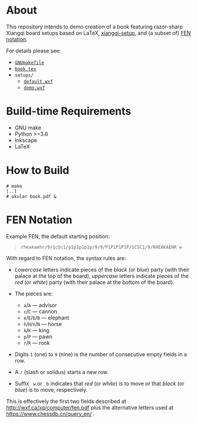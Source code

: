 # About

This repository intends to demo creation of a book
featuring razor-sharp Xiangqi board setups
based on
LaTeX,
[xiangqi-setup](https://github.com/hartwork/xiangqi-setup),
and (a subset of) [FEN notation](http://wxf.ca/xq/computer/fen.pdf).

For details please see:
- [`GNUmakefile`](GNUmakefile)
- [`book.tex`](book.tex)
- `setups/`
    - [`default.wxf`](setups/default.wxf)
    - [`demo.wxf`](setups/demo.wxf)


# Build-time Requirements

- GNU make
- Python >=3.6
- Inkscape
- LaTeX


# How to Build

```console
# make
[..]
# okular book.pdf &
```


# FEN Notation

Example FEN, the default starting position:

> `rheakaehr/9/1c5c1/p1p1p1p1p/9/9/P1P1P1P1P/1C5C1/9/RHEAKAEHR w`

With regard to FEN notation, the syntax rules are:

- *Lowercase* letters indicate pieces of
  the *black* (or *blue*) party (with their palace at the top of the board),
  *uppercase* letters indicate pieces of
  the *red* (or *white*) party (with their palace at the bottom of the board).

- The pieces are:
    - `a`/`A` — advisor
    - `c`/`C` — cannon
    - `e`/`E`/`b`/`B` — elephant
    - `h`/`H`/`n`/`N` — horse
    - `k`/`K` — king
    - `p`/`P` — pawn
    - `r`/`R` — rook

- Digits `1` (one) to `9` (nine) is the number of consecutive empty fields in a row.

- A `/` (slash or solidus) starts a new row.

- Suffix ` w` or ` b` indicates that
  *red* (or *white*) is to move or that *black* (or *blue*) is to move,
  respectively.

This is effectively the first two fields described at http://wxf.ca/xq/computer/fen.pdf
plus the alternative letters used at https://www.chessdb.cn/query_en/ .
